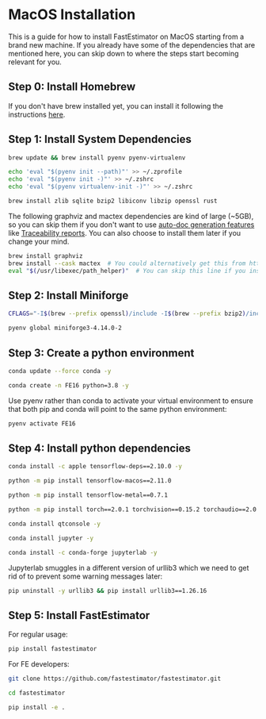 # MacOS Installation

This is a guide for how to install FastEstimator on MacOS starting from a brand new machine. If you already have some of the dependencies that are mentioned here, you can skip down to where the steps start becoming relevant for you.

## Step 0: Install Homebrew

If you don't have brew installed yet, you can install it following the instructions [here](https://docs.brew.sh/Installation).

## Step 1: Install System Dependencies

```bash
brew update && brew install pyenv pyenv-virtualenv
```

```bash
echo 'eval "$(pyenv init --path)"' >> ~/.zprofile
echo 'eval "$(pyenv init -)"' >> ~/.zshrc
echo 'eval "$(pyenv virtualenv-init -)"' >> ~/.zshrc
```

```bash
brew install zlib sqlite bzip2 libiconv libzip openssl rust
```

The following graphviz and mactex dependencies are kind of large (~5GB), so you can skip them if you don't want to use [auto-doc generation features](https://github.com/fastestimator/fastestimator/blob/master/tutorial/advanced/t10_report_generation.ipynb) like [Traceability reports](https://github.com/fastestimator/fastestimator/blob/master/tutorial/resources/t10a_traceability.pdf). You can also choose to install them later if you change your mind.

```bash
brew install graphviz
brew install --cask mactex  # You could alternatively get this from https://www.tug.org/mactex/mactex-download.html
eval "$(/usr/libexec/path_helper)"  # You can skip this line if you instead restart your terminal window
```

## Step 2: Install Miniforge

```bash
CFLAGS="-I$(brew --prefix openssl)/include -I$(brew --prefix bzip2)/include -I$(brew --prefix readline)/include -I$(brew --prefix zlib)/include -I$(brew --prefix sqlite)/include -I$(xcrun --show-sdk-path)/usr/include" LDFLAGS="-L$(brew --prefix openssl)/lib -L$(brew --prefix bzip2)/lib -L$(brew --prefix readline)/lib -L$(brew --prefix zlib)/lib -L$(brew --prefix sqlite)/lib" pyenv install miniforge3-4.14.0-2
```

```bash
pyenv global miniforge3-4.14.0-2
```

## Step 3: Create a python environment

```bash
conda update --force conda -y
```

```bash
conda create -n FE16 python=3.8 -y
```

Use pyenv rather than conda to activate your virtual environment to ensure that both pip and conda will point to the same python environment:

```bash
pyenv activate FE16
```

## Step 4: Install python dependencies

```bash
conda install -c apple tensorflow-deps==2.10.0 -y
```

```bash
python -m pip install tensorflow-macos==2.11.0
```

```bash
python -m pip install tensorflow-metal==0.7.1
```

```bash
python -m pip install torch==2.0.1 torchvision==0.15.2 torchaudio==2.0.2
```

```bash
conda install qtconsole -y
```

```bash
conda install jupyter -y
```

```bash
conda install -c conda-forge jupyterlab -y
```

Jupyterlab smuggles in a different version of urllib3 which we need to get rid of to prevent some warning messages later:

```bash
pip uninstall -y urllib3 && pip install urllib3==1.26.16
```

## Step 5: Install FastEstimator

For regular usage:

```bash
pip install fastestimator
```

For FE developers:

```bash
git clone https://github.com/fastestimator/fastestimator.git
```

```bash
cd fastestimator
```

```bash
pip install -e .
```
